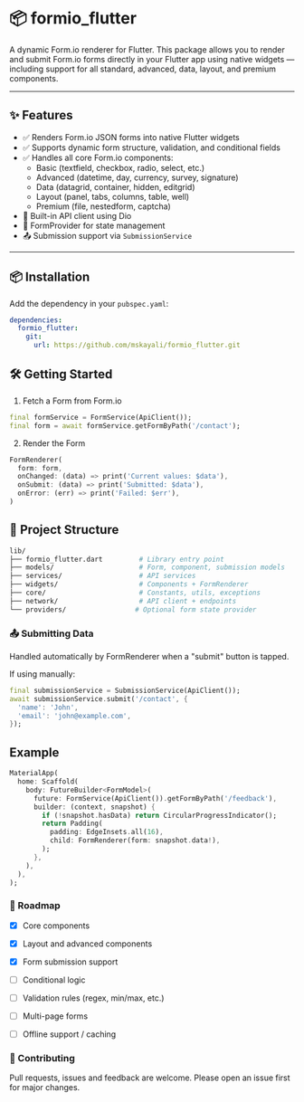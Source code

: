 # 📦 formio_flutter

A dynamic Form.io renderer for Flutter. This package allows you to render and submit Form.io forms directly in your Flutter app using native widgets — including support for all standard, advanced, data, layout, and premium components.

---

## ✨ Features

- ✅ Renders Form.io JSON forms into native Flutter widgets
- ✅ Supports dynamic form structure, validation, and conditional fields
- ✅ Handles all core Form.io components:
  - Basic (textfield, checkbox, radio, select, etc.)
  - Advanced (datetime, day, currency, survey, signature)
  - Data (datagrid, container, hidden, editgrid)
  - Layout (panel, tabs, columns, table, well)
  - Premium (file, nestedform, captcha)
- 📡 Built-in API client using Dio
- 🧠 FormProvider for state management
- 📤 Submission support via `SubmissionService`

---

## 📦 Installation

Add the dependency in your `pubspec.yaml`:

```yaml
dependencies:
  formio_flutter:
    git:
      url: https://github.com/mskayali/formio_flutter.git
```
## 🛠️ Getting Started

1. Fetch a Form from Form.io
```dart
final formService = FormService(ApiClient());
final form = await formService.getFormByPath('/contact');
```

2. Render the Form

```dart
FormRenderer(
  form: form,
  onChanged: (data) => print('Current values: $data'),
  onSubmit: (data) => print('Submitted: $data'),
  onError: (err) => print('Failed: $err'),
)
```

## 🧱 Project Structure

```bash
lib/
├── formio_flutter.dart         # Library entry point
├── models/                     # Form, component, submission models
├── services/                   # API services
├── widgets/                    # Components + FormRenderer
├── core/                       # Constants, utils, exceptions
├── network/                    # API client + endpoints
└── providers/                 # Optional form state provider
```
### 📤 Submitting Data
Handled automatically by FormRenderer when a "submit" button is tapped.

If using manually:

```dart
final submissionService = SubmissionService(ApiClient());
await submissionService.submit('/contact', {
  'name': 'John',
  'email': 'john@example.com',
});
```

## Example

```dart
MaterialApp(
  home: Scaffold(
    body: FutureBuilder<FormModel>(
      future: FormService(ApiClient()).getFormByPath('/feedback'),
      builder: (context, snapshot) {
        if (!snapshot.hasData) return CircularProgressIndicator();
        return Padding(
          padding: EdgeInsets.all(16),
          child: FormRenderer(form: snapshot.data!),
        );
      },
    ),
  ),
);
```

### 🔧 Roadmap
 - [x] Core components

 - [x] Layout and advanced components

 - [x] Form submission support

 - [ ] Conditional logic

 - [ ] Validation rules (regex, min/max, etc.)

 - [ ] Multi-page forms

 - [ ] Offline support / caching

### 🤝 Contributing
Pull requests, issues and feedback are welcome. Please open an issue first for major changes.


